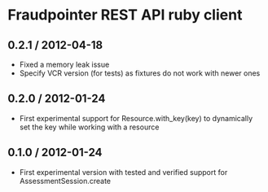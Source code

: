 # Fraudpointer REST API ruby client

## 0.2.1 / 2012-04-18

* Fixed a memory leak issue
* Specify VCR version (for tests) as fixtures do not work with newer ones

## 0.2.0 / 2012-01-24

* First experimental support for Resource.with_key(key) to dynamically set the key while working with a resource

## 0.1.0 / 2012-01-24

* First experimental version with tested and verified support for AssessmentSession.create
